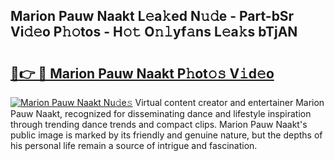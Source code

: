 ## Marion Pauw Naakt L𝚎a𝚔ed N𝚞𝚍e - Part-bSr Vi𝚍𝚎o P𝚑𝚘tos - H𝚘𝚝 O𝚗𝚕yf𝚊ns L𝚎a𝚔s bTjAN

# <h2><a href="http://kf8g07.oniu.top/?m=Marion+Pauw+Naakt">🔗👉 🔴 Marion Pauw Naakt P𝚑ot𝚘𝚜 V𝚒d𝚎o</a></h2>

[![Marion Pauw Naakt Nu𝚍e𝚜](https://i.imgur.com/0qMVB7G.gif)](http://kf8g07.oniu.top/?m=Marion+Pauw+Naakt)
Virtual content creator and entertainer Marion Pauw Naakt, recognized for disseminating dance and lifestyle inspiration through trending dance trends and compact clips. Marion Pauw Naakt's public image is marked by its friendly and genuine nature, but the depths of his personal life remain a source of intrigue and fascination.  
